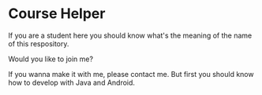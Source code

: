 # Course Helper

If you are a student here you should know what's the meaning of the name of this respository.

Would you like to join me?

If you wanna make it with me, please contact me. But first you should know how to develop with Java and Android.
